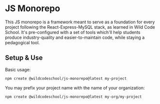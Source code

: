 # JS Monorepo

This JS monorepo is a framework meant to serve as a foundation for every project following the React-Express-MySQL stack, as learned in Wild Code School.
It's pre-configured with a set of tools which'll help students produce industry-quality and easier-to-maintain code, while staying a pedagogical tool.

## Setup & Use

Basic usage:

```bash
npm create @wildcodeschool/js-monorepo@latest my-project
```

You may prefix your project name with the name of your organization:

```bash
npm create @wildcodeschool/js-monorepo@latest my-org/my-project
```

